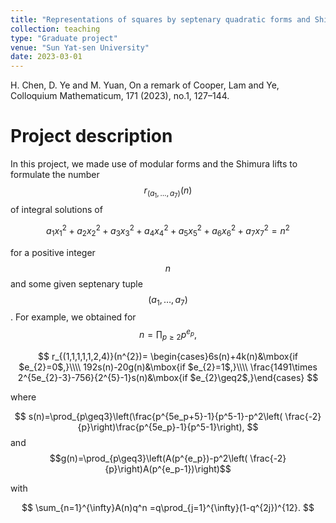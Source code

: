 ```yaml
---
title: "Representations of squares by septenary quadratic forms and Shimura lifts"
collection: teaching
type: "Graduate project"
venue: "Sun Yat-sen University"
date: 2023-03-01
---
```


H. Chen, D. Ye and M. Yuan, On a remark of Cooper, Lam and Ye, Colloquium Mathematicum, 171 (2023), no.1, 127–144.

Project description
===
In this project, we made use of modular forms and the Shimura lifts to formulate the number $$r_{(a_{1},\ldots,a_{7})}(n)$$ of integral solutions of

$$
a_{1}x_{1}^{2}+a_{2}x_{2}^{2}+a_{3}x_{3}^{2}+a_{4}x_{4}^{2}+a_{5}x_{5}^{2}+a_{6}x_{6}^{2}+a_{7}x_{7}^{2}=n^{2}
$$

for a positive integer $$n$$ and some given septenary tuple $$(a_{1},\ldots,a_{7})$$. For example, we obtained for
$$n=\prod_{p\geq2}p^{e_{p}},$$

$$
 r_{(1,1,1,1,1,2,4)}(n^{2})= \begin{cases}6s(n)+4k(n)&\mbox{if $e_{2}=0$,}\\\\
    192s(n)-20g(n)&\mbox{if $e_{2}=1$,}\\\\
    \frac{1491\times 2^{5e_{2}-3}-756}{2^{5}-1}s(n)&\mbox{if $e_{2}\geq2$,}\end{cases}
    $$
    
where

$$
    s(n)=\prod_{p\geq3}\left(\frac{p^{5e_p+5}-1}{p^5-1}-p^2\left( \frac{-2}{p}\right)\frac{p^{5e_p}-1}{p^5-1}\right),
    $$
and
    $$g(n)=\prod_{p\geq3}\left(A(p^{e_p})-p^2\left( \frac{-2}{p}\right)A(p^{e_p-1})\right)$$

with

$$
\sum_{n=1}^{\infty}A(n)q^n =q\prod_{j=1}^{\infty}(1-q^{2j})^{12}.
$$

